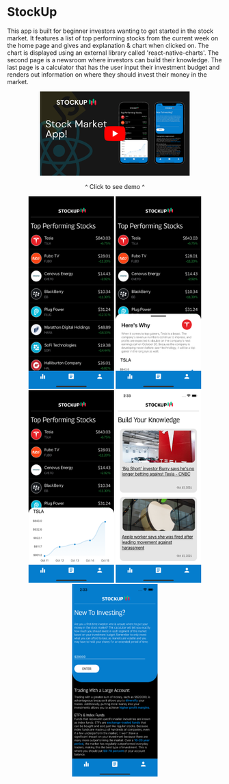 # StockUp
This app is built for beginner investors wanting to get started in the stock market. It features a list of top performing stocks from the current week on the home page and gives and explanation & chart when clicked on. The chart is displayed using an external library called 'react-native-charts'. The second page is a newsroom where investors can build their knowledge. The last page is a calculator that has the user input their investment budget and renders out information on where they should invest their money in the market.
<div align="center">
  <a href="https://youtu.be/wxdaKTIS4Ew"><img src="StockUp-github.png" width="350" title="StockUp"></a>
  <p>^ Click to see demo ^</p>
  <img src="home.png" height="450" width="200">
  <img src="explain.png" height="450" width="200">
  <img src="chart.png" height="450" width="200">
  <img src="newsroom.png" height="450" width="200">
  <img src="calculator.png" height="450" width="200">
</div>
